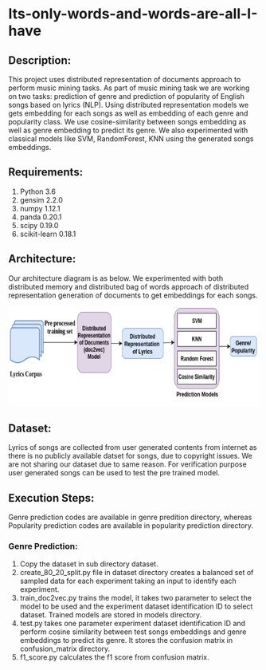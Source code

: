 # Its-only-words-and-words-are-all-I-have

## Description:
This project uses distributed representation of documents approach to perform music mining tasks. As part of music mining task we are working on two tasks: prediction of genre and prediction of popularity of English songs based on lyrics (NLP). Using distributed representation models we gets embedding for each songs as well as embedding of each genre and popularity class.
We use cosine-similarity between songs embedding as well as genre embedding to predict its genre. We also experimented with classical models like SVM, RandomForest, KNN using the generated songs embeddings.  

## Requirements:
1. Python 3.6
2. gensim 2.2.0
3. numpy 1.12.1
4. panda 0.20.1
5. scipy 0.19.0
6. scikit-learn 0.18.1

## Architecture:
Our architecture diagram is as below. We experimented with both distributed memory and distributed bag of words approach of distributed representation generation of documents to get embeddings for each songs.

<p align="center">
  <img width="640" height="200" src="Architecture/docvec.png">
</p>

## Dataset:
Lyrics of songs are collected from user generated contents from internet as there is no publicly available datset for songs, due to copyright issues. We are not sharing our dataset due to same reason. For verification purpose user generated songs can be used to test the pre trained model.

## Execution Steps:
Genre prediction codes are available in genre predition directory, whereas Popularity prediction codes are available in popularity prediction directory.
### Genre Prediction:
  1. Copy the dataset in sub directory dataset.
  2. create_80_20_split.py <did> file in dataset directory creates a balanced set of sampled data for each experiment taking      an input to identify each experiment.
  3. train_doc2vec.py <model> <did> trains the model, it takes two parameter to select the model to be used and the                experiment dataset identification ID to select dataset. Trained models are stored in models directory.
  4. test.py <did> takes one parameter experiment dataset identification ID and perform cosine similarity between test songs      embeddings and genre embeddings to predict its genre. It stores the confusion matrix in confusion_matrix directory.
  5. f1_score.py <did> calculates the f1 score from confusion matrix.
